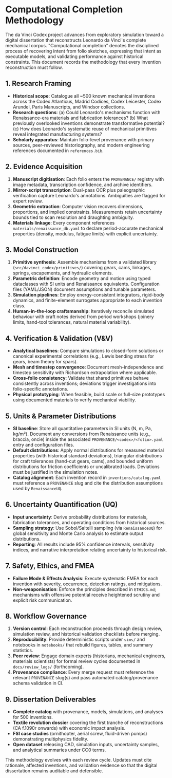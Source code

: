 # Computational Completion Methodology

The da Vinci Codex project advances from exploratory simulation toward a digital dissertation that reconstructs Leonardo da Vinci's complete mechanical corpus. "Computational completion" denotes the disciplined process of recovering intent from folio sketches, expressing that intent as executable models, and validating performance against historical constraints. This document records the methodology that every invention reconstruction must follow.

## 1. Research Framing
- **Historical scope**: Catalogue all ~500 known mechanical inventions across the Codex Atlanticus, Madrid Codices, Codex Leicester, Codex Arundel, Paris Manuscripts, and Windsor collections.
- **Research questions**: (a) Could Leonardo's mechanisms function with Renaissance-era materials and fabrication tolerances? (b) What previously overlooked inventions demonstrate transformative potential? (c) How does Leonardo's systematic reuse of mechanical primitives reveal integrated manufacturing systems?
- **Scholarly apparatus**: Maintain folio-level provenance with primary sources, peer-reviewed historiography, and modern engineering references documented in `references.bib`.

## 2. Evidence Acquisition
1. **Manuscript digitisation**: Each folio enters the `PROVENANCE/` registry with image metadata, transcription confidence, and archive identifiers.
2. **Mirror-script transcription**: Dual-pass OCR plus paleographic verification capture Leonardo's annotations. Ambiguities are flagged for expert review.
3. **Geometric extraction**: Computer vision recovers dimensions, proportions, and implied constraints. Measurements retain uncertainty bounds tied to scan resolution and draughting ambiguity.
4. **Materials linkage**: Every component references `materials/renaissance_db.yaml` to declare period-accurate mechanical properties (density, modulus, fatigue limits) with explicit uncertainty.

## 3. Model Construction
1. **Primitive synthesis**: Assemble mechanisms from a validated library (`src/davinci_codex/primitives/`) covering gears, cams, linkages, springs, escapements, and hydraulic elements.
2. **Parametric definition**: Encode geometry and motion using typed dataclasses with SI units and Renaissance equivalents. Configuration files (YAML/JSON) document assumptions and tunable parameters.
3. **Simulation pipelines**: Employ energy-consistent integrators, rigid-body dynamics, and finite-element surrogates appropriate to each invention class.
4. **Human-in-the-loop craftsmanship**: Iteratively reconcile simulated behaviour with craft notes derived from period workshops (joinery limits, hand-tool tolerances, natural material variability).

## 4. Verification & Validation (V&V)
- **Analytical baselines**: Compare simulations to closed-form solutions or canonical experimental correlations (e.g., Lewis bending stress for gears, beam theory for spars).
- **Mesh and timestep convergence**: Document mesh-independence and timestep sensitivity with Richardson extrapolation where applicable.
- **Cross-folio consistency**: Validate that shared primitives behave consistently across inventions; deviations trigger investigations into folio-specific annotations.
- **Physical prototyping**: When feasible, build scale or full-size prototypes using documented materials to verify mechanical viability.

## 5. Units & Parameter Distributions
- **SI baseline**: Store all quantitative parameters in SI units (N, m, Pa, kg/m³). Document any conversions from Renaissance units (e.g., braccia, oncie) inside the associated `PROVENANCE/<codex>/<folio>.yaml` entry and configuration files.
- **Default distributions**: Apply normal distributions for measured material properties (with historical standard deviations), triangular distributions for craft tolerances (hand-cut gears, cams), and bounded uniform distributions for friction coefficients or uncalibrated loads. Deviations must be justified in the simulation notes.
- **Catalog alignment**: Each invention record in `inventions/catalog.yaml` must reference a `PROVENANCE` slug and cite the distribution assumptions used by `RenaissanceUQ`.

## 6. Uncertainty Quantification (UQ)
- **Input uncertainty**: Derive probability distributions for materials, fabrication tolerances, and operating conditions from historical sources.
- **Sampling strategy**: Use Sobol/Saltelli sampling (via `RenaissanceUQ`) for global sensitivity and Monte Carlo analysis to estimate output distributions.
- **Reporting**: All results include 95% confidence intervals, sensitivity indices, and narrative interpretation relating uncertainty to historical risk.

## 7. Safety, Ethics, and FMEA
- **Failure Mode & Effects Analysis**: Execute systematic FMEA for each invention with severity, occurrence, detection ratings, and mitigations.
- **Non-weaponisation**: Enforce the principles described in `ETHICS.md`; mechanisms with offensive potential receive heightened scrutiny and explicit risk communication.

## 8. Workflow Governance
1. **Version control**: Each reconstruction proceeds through design review, simulation review, and historical validation checklists before merging.
2. **Reproducibility**: Provide deterministic scripts under `sims/` and notebooks in `notebooks/` that rebuild figures, tables, and summary statistics.
3. **Peer review**: Engage domain experts (historians, mechanical engineers, materials scientists) for formal review cycles documented in `docs/review_logs/` (forthcoming).
4. **Provenance compliance**: Every merge request must reference the relevant `PROVENANCE` slug(s) and pass automated catalog/provenance schema validation in CI.

## 9. Dissertation Deliverables
- **Complete catalog** with provenance, models, simulations, and analyses for 500 inventions.
- **Textile revolution dossier** covering the first tranche of reconstructions (CA f.1090r onwards) with economic impact analysis.
- **FSI case studies** (ornithopter, aerial screw, fluid-driven pumps) demonstrating multiphysics fidelity.
- **Open dataset** releasing CAD, simulation inputs, uncertainty samples, and analytical summaries under CC0 terms.

This methodology evolves with each review cycle. Updates must cite rationale, affected inventions, and validation evidence so that the digital dissertation remains auditable and defensible.
